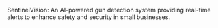 SentinelVision: An AI-powered gun detection system providing real-time alerts to enhance safety and security in small businesses.